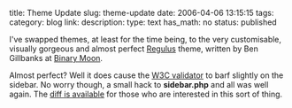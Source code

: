 title: Theme Update
slug: theme-update
date: 2006-04-06 13:15:15
tags: 
category: blog
link: 
description: 
type: text
has_math: no
status: published

I've swapped themes, at least for the time being, to the very customisable, visually gorgeous and almost perfect [Regulus](http://www.binarymoon.co.uk/projects/regulus/ "http://www.binarymoon.co.uk/projects/regulus/") theme, written by Ben Gillbanks at [Binary Moon](http://www.binarymoon.co.uk "http://www.binarymoon.co.uk").

Almost perfect? Well it does cause the [W3C validator](http://validator.w3.org/check/referer "http://validator.w3.org/check/referer") to barf slightly on the sidebar. No worry though, a small hack to **sidebar.php** and all was well again. The [diff is available](/downloads/regulus-sidebar.php.diff.txt "/downloads/regulus-sidebar.php.diff.txt") for those who are interested in this sort of thing.




